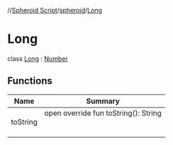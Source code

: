 //[Spheroid Script](../../index.md)/[spheroid](../index.md)/[Long](index.md)



# Long  
 class [Long](index.md) : [Number](../-number/index.md)   


## Functions  
  
|  Name|  Summary| 
|---|---|
| toString| open override fun toString(): String  <br><br><br>

